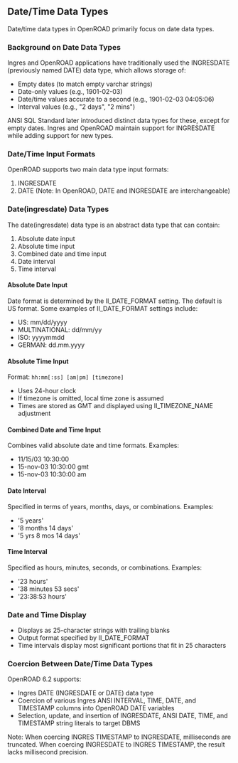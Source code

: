 ## Date/Time Data Types

Date/time data types in OpenROAD primarily focus on date data types.

### Background on Date Data Types

Ingres and OpenROAD applications have traditionally used the INGRESDATE (previously named DATE) data type, which allows storage of:

- Empty dates (to match empty varchar strings)
- Date-only values (e.g., 1901-02-03)
- Date/time values accurate to a second (e.g., 1901-02-03 04:05:06)
- Interval values (e.g., "2 days", "2 mins")

ANSI SQL Standard later introduced distinct data types for these, except for empty dates. Ingres and OpenROAD maintain support for INGRESDATE while adding support for new types.

### Date/Time Input Formats

OpenROAD supports two main data type input formats:
1. INGRESDATE
2. DATE (Note: In OpenROAD, DATE and INGRESDATE are interchangeable)

### Date(ingresdate) Data Types

The date(ingresdate) data type is an abstract data type that can contain:

1. Absolute date input
2. Absolute time input
3. Combined date and time input
4. Date interval
5. Time interval

#### Absolute Date Input

Date format is determined by the II_DATE_FORMAT setting. The default is US format. Some examples of II_DATE_FORMAT settings include:

- US: mm/dd/yyyy
- MULTINATIONAL: dd/mm/yy
- ISO: yyyymmdd
- GERMAN: dd.mm.yyyy

#### Absolute Time Input

Format: `hh:mm[:ss] [am|pm] [timezone]`

- Uses 24-hour clock
- If timezone is omitted, local time zone is assumed
- Times are stored as GMT and displayed using II_TIMEZONE_NAME adjustment

#### Combined Date and Time Input

Combines valid absolute date and time formats. Examples:
- 11/15/03 10:30:00
- 15-nov-03 10:30:00 gmt
- 15-nov-03 10:30:00 am

#### Date Interval

Specified in terms of years, months, days, or combinations. Examples:
- '5 years'
- '8 months 14 days'
- '5 yrs 8 mos 14 days'

#### Time Interval

Specified as hours, minutes, seconds, or combinations. Examples:
- '23 hours'
- '38 minutes 53 secs'
- '23:38:53 hours'

### Date and Time Display

- Displays as 25-character strings with trailing blanks
- Output format specified by II_DATE_FORMAT
- Time intervals display most significant portions that fit in 25 characters

### Coercion Between Date/Time Data Types

OpenROAD 6.2 supports:
- Ingres DATE (INGRESDATE or DATE) data type
- Coercion of various Ingres ANSI INTERVAL, TIME, DATE, and TIMESTAMP columns into OpenROAD DATE variables
- Selection, update, and insertion of INGRESDATE, ANSI DATE, TIME, and TIMESTAMP string literals to target DBMS

Note: When coercing INGRES TIMESTAMP to INGRESDATE, milliseconds are truncated. When coercing INGRESDATE to INGRES TIMESTAMP, the result lacks millisecond precision.
